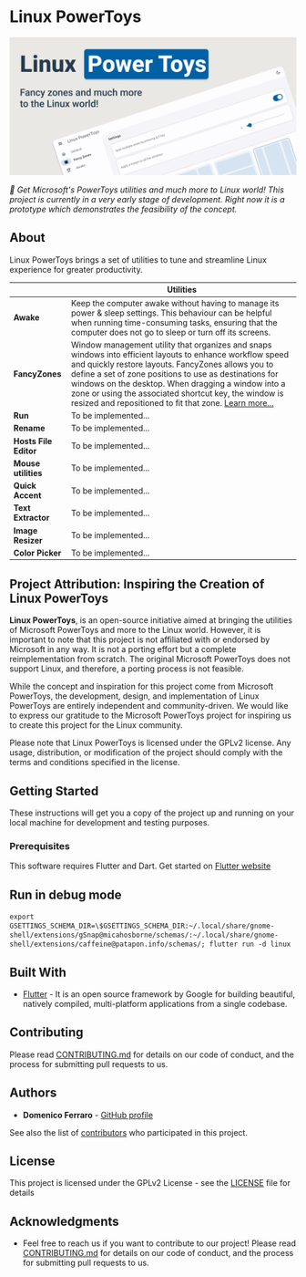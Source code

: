 # Linux PowerToys
![Hero image for Linux PowerToys](./HeroImage.png)


_🚧 Get Microsoft's PowerToys utilities and much more to Linux world! This project is currently in a very early stage of development. Right now it is a prototype which demonstrates the feasibility of the concept._

## About

Linux PowerToys brings a set of utilities to tune and streamline Linux experience for greater productivity.

|                       | Utilities                                                                                                                                                                                                                                                                                                                                                                                                                   |
|-----------------------|-----------------------------------------------------------------------------------------------------------------------------------------------------------------------------------------------------------------------------------------------------------------------------------------------------------------------------------------------------------------------------------------------------------------------------|
| **Awake**             | Keep the computer awake without having to manage its power & sleep settings. This behaviour can be helpful when running time-consuming tasks, ensuring that the computer does not go to sleep or turn off its screens.                                                                                                                                                                                                      |
| **FancyZones**        | Window management utility that organizes and snaps windows into efficient layouts to enhance workflow speed and quickly restore layouts. FancyZones allows you to define a set of zone positions to use as destinations for windows on the desktop. When dragging a window into a zone or using the associated shortcut key, the window is resized and repositioned to fit that zone. [Learn more...](./doc/FANCY_ZONES.md) |
| **Run**               | To be implemented...                                                                                                                                                                                                                                                                                                                                                                                                        |
| **Rename**            | To be implemented...                                                                                                                                                                                                                                                                                                                                                                                                        |
| **Hosts File Editor** | To be implemented...                                                                                                                                                                                                                                                                                                                                                                                                        |
| **Mouse utilities**   | To be implemented...                                                                                                                                                                                                                                                                                                                                                                                                        |
| **Quick Accent**      | To be implemented...                                                                                                                                                                                                                                                                                                                                                                                                        |
| **Text Extractor**    | To be implemented...                                                                                                                                                                                                                                                                                                                                                                                                        |
| **Image Resizer**     | To be implemented...                                                                                                                                                                                                                                                                                                                                                                                                        |
| **Color Picker**      | To be implemented...                                                                                                                                                                                                                                                                                                                                                                                                        |
## Project Attribution: Inspiring the Creation of Linux PowerToys

**Linux PowerToys**, is an open-source initiative aimed at bringing the utilities of Microsoft PowerToys and more to the Linux world. However, it is important to note that this project is not affiliated with or endorsed by Microsoft in any way. It is not a porting effort but a complete reimplementation from scratch. The original Microsoft PowerToys does not support Linux, and therefore, a porting process is not feasible.

While the concept and inspiration for this project come from Microsoft PowerToys, the development, design, and implementation of Linux PowerToys are entirely independent and community-driven. We would like to express our gratitude to the Microsoft PowerToys project for inspiring us to create this project for the Linux community.

Please note that Linux PowerToys is licensed under the GPLv2 license. Any usage, distribution, or modification of the project should comply with the terms and conditions specified in the license.

## Getting Started

These instructions will get you a copy of the project up and running on your local machine for development and testing purposes.

### Prerequisites

This software requires Flutter and Dart. Get started on [Flutter website](https://docs.flutter.dev/get-started/install)

## Run in debug mode

```
export GSETTINGS_SCHEMA_DIR=\$GSETTINGS_SCHEMA_DIR:~/.local/share/gnome-shell/extensions/gSnap@micahosborne/schemas/:~/.local/share/gnome-shell/extensions/caffeine@patapon.info/schemas/; flutter run -d linux
```

## Built With

* [Flutter](https://flutter.dev/) - It is an open source framework by Google for building beautiful, natively compiled, multi-platform applications from a single codebase.

## Contributing

Please read [CONTRIBUTING.md](https://github.com/domferr/Linux-PowerToys/blob/main/CONTRIBUTING.md) for details on our code of conduct, and the process for submitting pull requests to us.

## Authors

* **Domenico Ferraro** - [GitHub profile](https://github.com/domferr)

See also the list of [contributors](https://github.com/domferr/Linux-PowerToys/graphs/contributors) who participated in this project.

## License

This project is licensed under the GPLv2 License - see the [LICENSE](https://github.com/domferr/Linux-PowerToys/blob/main/LICENSE) file for details

## Acknowledgments

* Feel free to reach us if you want to contribute to our project! Please read [CONTRIBUTING.md](https://github.com/domferr/Linux-PowerToys/blob/main/CONTRIBUTING.md) for details on our code of conduct, and the process for submitting pull requests to us.
